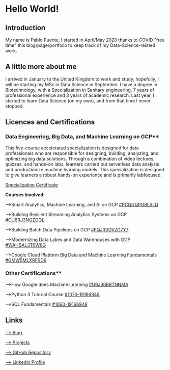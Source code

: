 # Hello World!
## Introduction

My name is Pablo Puente, I started in April/May 2020 thanks to COVID "free time" this blog/page/portfolio to keep track of my Data-Science-related work.

## A little more about me
I arrived in January to the United Kingdom to work and study, hopefully, I will be starting my MSc in Data Science in September. I have a degree in Biotechnology, with a Specialization in Sanitary engineering, 7 years of professional experience and 3 years of academic research. Last year, I started to learn Data Science (on my own), and from that time I never stopped. 

## Licences and Certifications
### Data Engineering, Big Data, and Machine Learning on GCP**
This five-course accelerated specialization is designed for data professionals who are responsible for designing, building, analyzing, and optimizing big data solutions. Through a combination of video lectures, quizzes, and hands-on labs, learners carried out serverless data analysis and productionize machine learning models. This specialization is designed to give learners a robust hands-on experience and is primarily labfocused.

[Specialization Certificate](https://www.coursera.org/account/accomplishments/specialization/certificate/AKELQA4GR4UD)

**Courses Involved:**

-->Smart Analytics, Machine Learning, and AI on GCP [#PCQGQPG8LSLQ](https://www.coursera.org/account/accomplishments/certificate/PCQGQPG8LSLQ)

-->Building Resilient Streaming Analytics Systems on GCP [#CU6RJ3NGZDQL](https://www.coursera.org/account/accomplishments/certificate/CU6RJ3NGZDQL)

-->Building Batch Data Pipelines on GCP [#FQJRVDVZG7Y7](https://www.coursera.org/account/accomplishments/certificate/FQJRVDVZG7Y7)

-->Modernizing Data Lakes and Data Warehouses with GCP [#WAHSAL3T6W6G](https://www.coursera.org/account/accomplishments/certificate/WAHSAL3T6W6G)

-->Google Cloud Platform Big Data and Machine Learning Fundamentals [#GMW5MLXRFSD9](https://www.coursera.org/account/accomplishments/certificate/GMW5MLXRFSD9)


### Other Certifications**
-->How Google does Machine Learning  [#U9J36B9TNNMA](https://www.coursera.org/account/accomplishments/certificate/U9J36B9TNNMA)

-->Python 3 Tutorial Course  [#1073-19166948](https://www.sololearn.com/Certificate/1073-19166948/pdf/)

-->SQL Fundamentals [#1060-19166948](https://www.sololearn.com/Certificate/1060-19166948/pdf/)


## Links

[--> Blog](https://paulb86uk.github.io/PP_ART.github.io/Blog/)

[--> Projects](https://paulb86uk.github.io/PP_ART.github.io/Projects/)

[--> GitHub Repository](https://github.com/PaulB86UK)

[--> Linkedin Profile](https://www.linkedin.com/in/ppuente86/)




